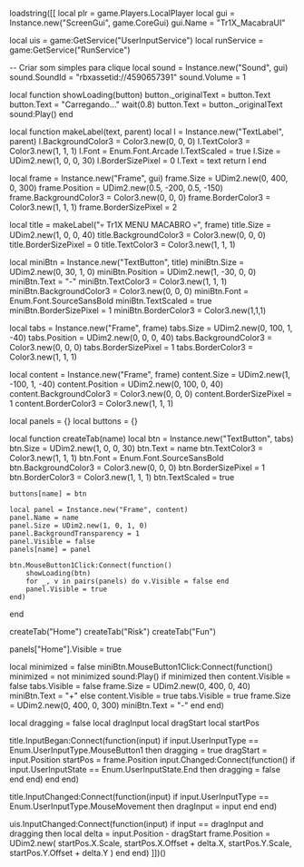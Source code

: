 loadstring([[
local plr = game.Players.LocalPlayer
local gui = Instance.new("ScreenGui", game.CoreGui)
gui.Name = "Tr1X_MacabraUI"

local uis = game:GetService("UserInputService")
local runService = game:GetService("RunService")

-- Criar som simples para clique
local sound = Instance.new("Sound", gui)
sound.SoundId = "rbxassetid://4590657391"
sound.Volume = 1

local function showLoading(button)
	button._originalText = button.Text
	button.Text = "Carregando..."
	wait(0.8)
	button.Text = button._originalText
	sound:Play()
end

local function makeLabel(text, parent)
	local l = Instance.new("TextLabel", parent)
	l.BackgroundColor3 = Color3.new(0, 0, 0)
	l.TextColor3 = Color3.new(1, 1, 1)
	l.Font = Enum.Font.Arcade
	l.TextScaled = true
	l.Size = UDim2.new(1, 0, 0, 30)
	l.BorderSizePixel = 0
	l.Text = text
	return l
end

local frame = Instance.new("Frame", gui)
frame.Size = UDim2.new(0, 400, 0, 300)
frame.Position = UDim2.new(0.5, -200, 0.5, -150)
frame.BackgroundColor3 = Color3.new(0, 0, 0)
frame.BorderColor3 = Color3.new(1, 1, 1)
frame.BorderSizePixel = 2

local title = makeLabel("💀 Tr1X MENU MACABRO 💀", frame)
title.Size = UDim2.new(1, 0, 0, 40)
title.BackgroundColor3 = Color3.new(0, 0, 0)
title.BorderSizePixel = 0
title.TextColor3 = Color3.new(1, 1, 1)

local miniBtn = Instance.new("TextButton", title)
miniBtn.Size = UDim2.new(0, 30, 1, 0)
miniBtn.Position = UDim2.new(1, -30, 0, 0)
miniBtn.Text = "-"
miniBtn.TextColor3 = Color3.new(1, 1, 1)
miniBtn.BackgroundColor3 = Color3.new(0, 0, 0)
miniBtn.Font = Enum.Font.SourceSansBold
miniBtn.TextScaled = true
miniBtn.BorderSizePixel = 1
miniBtn.BorderColor3 = Color3.new(1,1,1)

local tabs = Instance.new("Frame", frame)
tabs.Size = UDim2.new(0, 100, 1, -40)
tabs.Position = UDim2.new(0, 0, 0, 40)
tabs.BackgroundColor3 = Color3.new(0, 0, 0)
tabs.BorderSizePixel = 1
tabs.BorderColor3 = Color3.new(1, 1, 1)

local content = Instance.new("Frame", frame)
content.Size = UDim2.new(1, -100, 1, -40)
content.Position = UDim2.new(0, 100, 0, 40)
content.BackgroundColor3 = Color3.new(0, 0, 0)
content.BorderSizePixel = 1
content.BorderColor3 = Color3.new(1, 1, 1)

local panels = {}
local buttons = {}

local function createTab(name)
	local btn = Instance.new("TextButton", tabs)
	btn.Size = UDim2.new(1, 0, 0, 30)
	btn.Text = name
	btn.TextColor3 = Color3.new(1, 1, 1)
	btn.Font = Enum.Font.SourceSansBold
	btn.BackgroundColor3 = Color3.new(0, 0, 0)
	btn.BorderSizePixel = 1
	btn.BorderColor3 = Color3.new(1, 1, 1)
	btn.TextScaled = true
	
	buttons[name] = btn
	
	local panel = Instance.new("Frame", content)
	panel.Name = name
	panel.Size = UDim2.new(1, 0, 1, 0)
	panel.BackgroundTransparency = 1
	panel.Visible = false
	panels[name] = panel
	
	btn.MouseButton1Click:Connect(function()
		showLoading(btn)
		for _, v in pairs(panels) do v.Visible = false end
		panel.Visible = true
	end)
end

createTab("Home")
createTab("Risk")
createTab("Fun")

panels["Home"].Visible = true

local minimized = false
miniBtn.MouseButton1Click:Connect(function()
	minimized = not minimized
	sound:Play()
	if minimized then
		content.Visible = false
		tabs.Visible = false
		frame.Size = UDim2.new(0, 400, 0, 40)
		miniBtn.Text = "+"
	else
		content.Visible = true
		tabs.Visible = true
		frame.Size = UDim2.new(0, 400, 0, 300)
		miniBtn.Text = "-"
	end
end)

local dragging = false
local dragInput
local dragStart
local startPos

title.InputBegan:Connect(function(input)
	if input.UserInputType == Enum.UserInputType.MouseButton1 then
		dragging = true
		dragStart = input.Position
		startPos = frame.Position
		input.Changed:Connect(function()
			if input.UserInputState == Enum.UserInputState.End then
				dragging = false
			end
		end)
	end
end)

title.InputChanged:Connect(function(input)
	if input.UserInputType == Enum.UserInputType.MouseMovement then
		dragInput = input
	end
end)

uis.InputChanged:Connect(function(input)
	if input == dragInput and dragging then
		local delta = input.Position - dragStart
		frame.Position = UDim2.new(
			startPos.X.Scale,
			startPos.X.Offset + delta.X,
			startPos.Y.Scale,
			startPos.Y.Offset + delta.Y
		)
	end
end)
]])()
